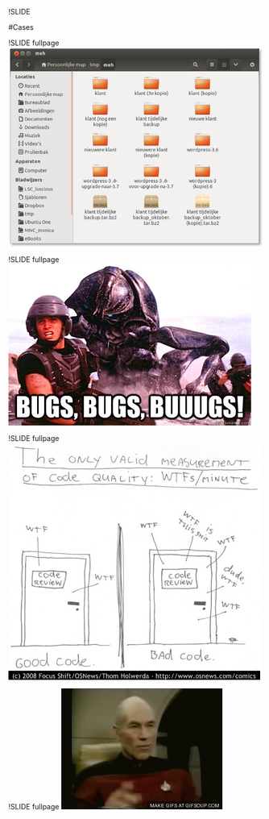 !SLIDE

#Cases

!SLIDE fullpage
![Poor mans RCS](poormans_rcs.png)

!SLIDE fullpage
![Regression](bugs.jpg)

!SLIDE fullpage
![Accountability](wtfs.jpg)

!SLIDE fullpage
![Make it So](make-it-so-o.gif)

